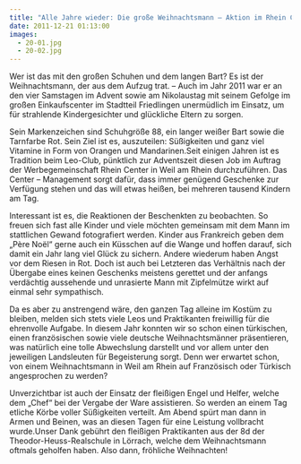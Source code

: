 ```yaml
---
title: "Alle Jahre wieder: Die große Weihnachtsmann – Aktion im Rhein Center"
date: 2011-12-21 01:13:00
images:
  - 20-01.jpg
  - 20-02.jpg
---
```


Wer ist das mit den großen Schuhen und dem langen Bart? Es ist der Weihnachtsmann, der aus dem Aufzug trat. – Auch im Jahr 2011 war er an den vier Samstagen im Advent sowie am Nikolaustag mit seinem Gefolge im großen Einkaufscenter im Stadtteil Friedlingen unermüdlich im Einsatz, um für strahlende Kindergesichter und glückliche Eltern zu sorgen.

Sein Markenzeichen sind Schuhgröße 88, ein langer weißer Bart sowie die Tarnfarbe Rot. Sein Ziel ist es, auszuteilen: Süßigkeiten und ganz viel Vitamine in Form von Orangen und Mandarinen.Seit einigen Jahren ist es Tradition beim Leo-Club, pünktlich zur Adventszeit diesen Job im Auftrag der Werbegemeinschaft Rhein Center in Weil am Rhein durchzuführen. Das Center – Management sorgt dafür, dass immer genügend Geschenke zur Verfügung stehen und das will etwas heißen, bei mehreren tausend Kindern am Tag.

Interessant ist es, die Reaktionen der Beschenkten zu beobachten. So freuen sich fast alle Kinder und viele möchten gemeinsam mit dem Mann im stattlichen Gewand fotografiert werden. Kinder aus Frankreich geben dem „Père Noël“ gerne auch ein Küsschen auf die Wange und hoffen darauf, sich damit ein Jahr lang viel Glück zu sichern. Andere wiederum haben Angst vor dem Riesen in Rot. Doch ist auch bei Letzteren das Verhältnis nach der Übergabe eines keinen Geschenks meistens gerettet und der anfangs verdächtig aussehende und unrasierte Mann mit Zipfelmütze wirkt auf einmal sehr sympathisch.

Da es aber zu anstrengend wäre, den ganzen Tag alleine im Kostüm zu bleiben, melden sich stets viele Leos und Praktikanten freiwillig für die ehrenvolle Aufgabe. In diesem Jahr konnten wir so schon einen türkischen, einen französischen sowie viele deutsche Weihnachtsmänner präsentieren, was natürlich eine tolle Abwechslung darstellt und vor allem unter den jeweiligen Landsleuten für Begeisterung sorgt. Denn wer erwartet schon, von einem Weihnachtsmann in Weil am Rhein auf Französisch oder Türkisch angesprochen zu werden?

Unverzichtbar ist auch der Einsatz der fleißigen Engel und Helfer, welche dem „Chef“ bei der Vergabe der Ware assistieren. So werden an einem Tag etliche Körbe voller Süßigkeiten verteilt. Am Abend spürt man dann in Armen und Beinen, was an diesen Tagen für eine Leistung vollbracht wurde.Unser Dank gebührt den fleißigen Praktikanten aus der 8d der Theodor-Heuss-Realschule in Lörrach, welche dem Weihnachtsmann oftmals geholfen haben. Also dann, fröhliche Weihnachten!
